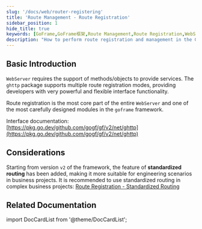 ```yaml
---
slug: '/docs/web/router-registering'
title: 'Route Management - Route Registration'
sidebar_position: 1
hide_title: true
keywords: [GoFrame,GoFrame框架,Route Management,Route Registration,WebServer,ghttp,Route Patterns,Interface Functionality,Standardized Routing,goframe]
description: "How to perform route registration and management in the GoFrame framework. The WebServer provides multiple route registration modes through the ghttp package and offers powerful interface functionality. Especially since version 2 of the framework, the feature of standardized routing has been added to enhance the engineering capabilities of projects and adapt to complex business scenarios. It is recommended that developers use standardized routing in complex business environments."
---
```


## Basic Introduction

`WebServer` requires the support of methods/objects to provide services. The `ghttp` package supports multiple route registration modes, providing developers with very powerful and flexible interface functionality.

Route registration is the most core part of the entire `WebServer` and one of the most carefully designed modules in the `goframe` framework.

Interface documentation: [https://pkg.go.dev/github.com/gogf/gf/v2/net/ghttp](https://pkg.go.dev/github.com/gogf/gf/v2/net/ghttp)

## Considerations

Starting from version `v2` of the framework, the feature of **standardized routing** has been added, making it more suitable for engineering scenarios in business projects. It is recommended to use standardized routing in complex business projects: [Route Registration - Standardized Routing](路由注册-规范路由/路由注册-规范路由.md)

## Related Documentation
import DocCardList from '@theme/DocCardList';

<DocCardList />